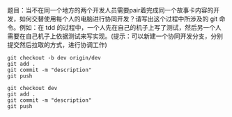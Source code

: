 题目：当不在同一个地方的两个开发人员需要pair着完成同一个故事卡内容的开发，如何交替使用每个人的电脑进行协同开发？请写出这个过程中所涉及的 git 命令。例如：在 tdd 的过程中，一个人先在自己的机子上写了测试，然后另一个人需要在自己机子上依据测试来写实现。(提示：可以新建一个协同开发分支，分别提交然后拉取的方式，进行协调工作)

```
git checkout -b dev origin/dev
git add .
git commit -m "description"
git push

git checkout dev
git add .
git commit -m "description"
git push
```